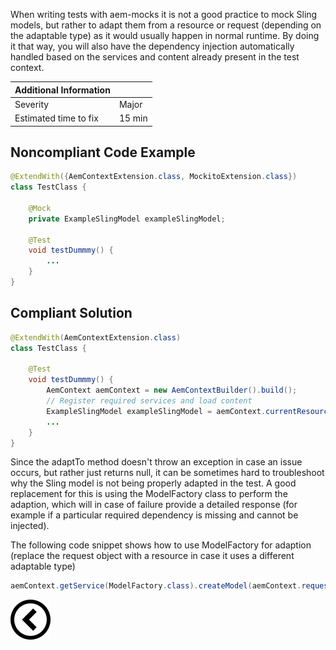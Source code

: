 <p>When writing tests with aem-mocks it is not a good practice to mock Sling models, but rather to adapt them from
    a resource or request (depending on the adaptable type) as it would usually happen in normal runtime. By doing it that
    way, you will also have the dependency injection automatically handled based on the services and content
    already present in the test context.</p>

| Additional Information |        |
|------------------------|--------|
| Severity               | Major  | 
| Estimated time to fix  | 15 min |


<h2>Noncompliant Code Example</h2>

```java
@ExtendWith({AemContextExtension.class, MockitoExtension.class})
class TestClass {

    @Mock
    private ExampleSlingModel exampleSlingModel;

    @Test
    void testDummmy() {
        ...
    }
}
```
<h2>Compliant Solution</h2>

```java
@ExtendWith(AemContextExtension.class)
class TestClass {

    @Test
    void testDummmy() {
        AemContext aemContext = new AemContextBuilder().build();
        // Register required services and load content
        ExampleSlingModel exampleSlingModel = aemContext.currentResource().adaptTo(ExampleSlingModel.class);
        ...
    }
}
```


<p>
Since the adaptTo method doesn't throw an exception in case an issue occurs, but rather just returns null, it can be sometimes hard to troubleshoot why the Sling model
is not being properly adapted in the test. A good replacement for this is using the ModelFactory class to perform the adaption, which will in case of failure provide
a detailed response (for example if a particular required dependency is missing and cannot be injected).
</p>

<p>
The following code snippet shows how to use ModelFactory for adaption (replace the request object with a resource in case it uses a different adaptable type)
</p>

```java
aemContext.getService(ModelFactory.class).createModel(aemContext.request(), CheckoutProgressModel.class);
```


[![Back to overview](back.svg)](../../README.md)
